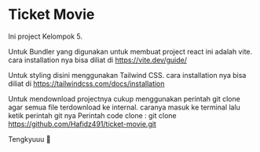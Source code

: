# Ticket Movie

Ini project Kelompok 5.

Untuk Bundler yang digunakan untuk membuat project react ini adalah vite. cara installation nya bisa diliat di https://vite.dev/guide/

Untuk styling disini menggunakan Tailwind CSS. cara installation nya bisa diliat di https://tailwindcss.com/docs/installation

Untuk mendownload projectnya cukup menggunakan perintah git clone agar semua file terdownload ke internal. caranya masuk ke terminal lalu ketik perintah git nya
Perintah code clone : git clone https://github.com/Hafidz491/ticket-movie.git


Tengkyuuu 🙏
